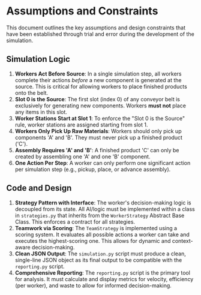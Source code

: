 # Assumptions and Constraints

This document outlines the key assumptions and design constraints that have been established through trial and error during the development of the simulation.

## Simulation Logic

1.  **Workers Act Before Source**: In a single simulation step, all workers complete their actions *before* a new component is generated at the source. This is critical for allowing workers to place finished products onto the belt.
2.  **Slot 0 is the Source**: The first slot (index 0) of any conveyor belt is exclusively for generating new components. Workers **must not** place any items in this slot.
3.  **Worker Stations Start at Slot 1**: To enforce the "Slot 0 is the Source" rule, worker stations are assigned starting from slot 1.
4.  **Workers Only Pick Up Raw Materials**: Workers should only pick up components 'A' and 'B'. They must never pick up a finished product ('C').
5.  **Assembly Requires 'A' and 'B'**: A finished product 'C' can only be created by assembling one 'A' and one 'B' component.
6.  **One Action Per Step**: A worker can only perform one significant action per simulation step (e.g., pickup, place, or advance assembly).

## Code and Design

1.  **Strategy Pattern with Interface**: The worker's decision-making logic is decoupled from its state. All AI/logic must be implemented within a class in `strategies.py` that inherits from the `WorkerStrategy` Abstract Base Class. This enforces a contract for all strategies.
2.  **Teamwork via Scoring**: The `TeamStrategy` is implemented using a scoring system. It evaluates all possible actions a worker can take and executes the highest-scoring one. This allows for dynamic and context-aware decision-making.
3.  **Clean JSON Output**: The `simulation.py` script must produce a clean, single-line JSON object as its final output to be compatible with the `reporting.py` script.
4.  **Comprehensive Reporting**: The `reporting.py` script is the primary tool for analysis. It must calculate and display metrics for velocity, efficiency (per worker), and waste to allow for informed decision-making.
